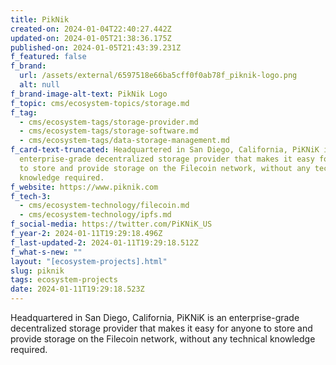 ```yaml
---
title: PikNik
created-on: 2024-01-04T22:40:27.442Z
updated-on: 2024-01-05T21:38:36.175Z
published-on: 2024-01-05T21:43:39.231Z
f_featured: false
f_brand:
  url: /assets/external/6597518e66ba5cff0f0ab78f_piknik-logo.png
  alt: null
f_brand-image-alt-text: PikNik Logo
f_topic: cms/ecosystem-topics/storage.md
f_tag:
  - cms/ecosystem-tags/storage-provider.md
  - cms/ecosystem-tags/storage-software.md
  - cms/ecosystem-tags/data-storage-management.md
f_card-text-truncated: Headquartered in San Diego, California, PiKNiK is an
  enterprise-grade decentralized storage provider that makes it easy for anyone
  to store and provide storage on the Filecoin network, without any technical
  knowledge required.
f_website: https://www.piknik.com
f_tech-3:
  - cms/ecosystem-technology/filecoin.md
  - cms/ecosystem-technology/ipfs.md
f_social-media: https://twitter.com/PiKNiK_US
f_year-2: 2024-01-11T19:29:18.496Z
f_last-updated-2: 2024-01-11T19:29:18.512Z
f_what-s-new: ""
layout: "[ecosystem-projects].html"
slug: piknik
tags: ecosystem-projects
date: 2024-01-11T19:29:18.523Z
---
```

Headquartered in San Diego, California, PiKNiK is an enterprise-grade decentralized storage provider that makes it easy for anyone to store and provide storage on the Filecoin network, without any technical knowledge required.